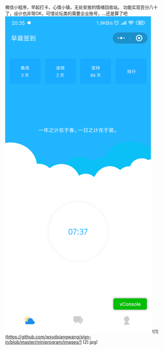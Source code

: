 微信小程序，早起打卡，心情小镇，无处安放的情绪回收站。
功能实现百分八十了，设计也非常OK，可惜论坛类的需要企业账号，...还是算了吧
![1](https://github.com/wsydxiangwang/sign-in/blob/master/miniprogram/images/1.png)
![1](https://github.com/wsydxiangwang/sign-in/blob/master/miniprogram/images/1 (2).jpg)

